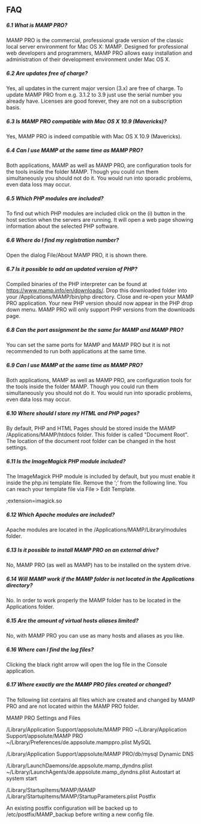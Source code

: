 ## FAQ

 ##### 6.1 What is MAMP PRO?

MAMP PRO is the commercial, professional grade version of the classic local server environment for Mac OS X: MAMP. Designed for professional web developers and programmers, MAMP PRO allows easy installation and administration of their development environment under Mac OS X.

##### 6.2 Are updates free of charge?

Yes, all updates in the current major version (3.x) are free of charge. To update MAMP PRO from e.g. 3.1.2 to 3.9 just use the serial number you already have. Licenses are good forever, they are not on a subscription basis.

##### 6.3 Is MAMP PRO compatible with Mac OS X 10.9 (Mavericks)?

Yes, MAMP PRO is indeed compatible with Mac OS X 10.9 (Mavericks).

##### 6.4 Can I use MAMP at the same time as MAMP PRO?

Both applications, MAMP as well as MAMP PRO, are configuration tools for the tools inside the folder MAMP. Though you could run them simultaneously you should not do it. You would run into sporadic problems, even data loss may occur.

##### 6.5 Which PHP modules are included?

To find out which PHP modules are included click on the (i) button in the host section when the servers are running. It will open a web page showing information about the selected PHP software.

##### 6.6 Where do I find my registration number?

Open the dialog File/About MAMP PRO, it is shown there.

##### 6.7 Is it possible to add an updated version of PHP?

Compiled binaries of the PHP interpreter can be found at https://www.mamp.info/en/downloads/. Drop this downloaded folder into your /Applications/MAMP/bin/php directory. Close and re-open your MAMP PRO application. Your new PHP version should now appear in the PHP drop down menu. MAMP PRO will only support PHP versions from the downloads page.

##### 6.8 Can the port assignment be the same for MAMP and MAMP PRO?

You can set the same ports for MAMP and MAMP PRO but it is not recommended to run both applications at the same time.

##### 6.9 Can I use MAMP at the same time as MAMP PRO?

Both applications, MAMP as well as MAMP PRO, are configuration tools for the tools inside the folder MAMP. Though you could run them simultaneously you should not do it. You would run into sporadic problems, even data loss may occur.

##### 6.10 Where should I store my HTML and PHP pages?

By default, PHP and HTML Pages should be stored inside the MAMP /Applications/MAMP/htdocs folder. This folder is called "Document Root". The location of the document root folder can be changed in the host settings.

##### 6.11 Is the ImageMagick PHP module included?

The ImageMagick PHP module is included by default, but you must enable it inside the php.ini template file. Remove the ‘;’ from the following line. You can reach your template file via File > Edit Template.

;extension=imagick.so
##### 6.12 Which Apache modules are included?

Apache modules are located in the /Applications/MAMP/Library/modules folder.

##### 6.13 Is it possible to install MAMP PRO on an external drive?

No, MAMP PRO (as well as MAMP) has to be installed on the system drive.

##### 6.14 Will MAMP work if the MAMP folder is not located in the Applications directory?

No. In order to work properly the MAMP folder has to be located in the Applications folder.

##### 6.15 Are the amount of virtual hosts aliases limited?

No, with MAMP PRO you can use as many hosts and aliases as you like.

##### 6.16 Where can I find the log files?

Clicking the black right arrow will open the log file in the Console application.

##### 6.17 Where exactly are the MAMP PRO files created or changed?

The following list contains all files which are created and changed by MAMP PRO and are not located within the MAMP PRO folder.

MAMP PRO Settings and Files

/Library/Application Support/appsolute/MAMP PRO
~/Library/Application Support/appsolute/MAMP PRO
~/Library/Preferences/de.appsolute.mamppro.plist
MySQL

/Library/Application Support/appsolute/MAMP PRO/db/mysql
Dynamic DNS

/Library/LaunchDaemons/de.appsolute.mamp_dyndns.plist
~/Library/LaunchAgents/de.appsolute.mamp_dyndns.plist
Autostart at system start

/Library/StartupItems/MAMP/MAMP
/Library/StartupItems/MAMP/StartupParameters.plist
Postfix

An existing postfix configuration will be backed up to /etc/postfix/MAMP_backup before writing a new config file.

